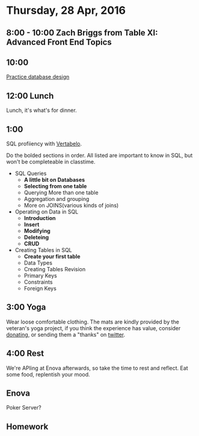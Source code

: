 Thursday, 28 Apr, 2016
======================

8:00 - 10:00 Zach Briggs from Table XI: Advanced Front End Topics
-----------------------------------------------------------------

10:00
-----

[Practice database design](https://github.com/BrantDFaulkner/database_schema)

12:00 Lunch
-----------

Lunch, it's what's for dinner.


1:00
----
SQL profiiency with [Vertabelo](https://academy.vertabelo.com/).

Do the bolded sections in order. All listed are important to know in SQL, but won't be completeable in classtime.

  * SQL Queries
    * **A little bit on Databases**
    * **Selecting from one table**
    * Querying More than one table
    * Aggregation and grouping
    * More on JOINS(various kinds of joins)
  * Operating on Data in SQL
    * **Introduction**
    * **Insert**
    * **Modifying**
    * **Deleteing**
    * **CRUD**
  * Creating Tables in SQL
    * **Create your first table**
    * Data Types
    * Creating Tables Revision
    * Primary Keys
    * Constraints
    * Foreign Keys


3:00 Yoga
---------

Wear loose comfortable clothing.
The mats are kindly provided by the veteran's yoga project,
if you think the experience has value, consider [donating](http://www.veteransyogaproject.org/donate.html),
or sending them a "thanks" on [twitter](https://twitter.com/veteransyoga).

4:00 Rest
---------

We're APIing at Enova afterwards,
so take the time to rest and reflect.
Eat some food, replentish your mood.


Enova
-----

Poker Server?

Homework
--------
